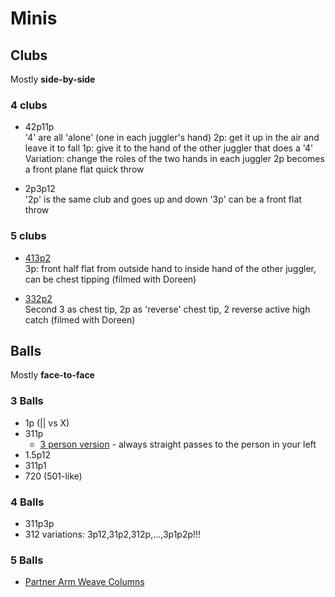 # Minis

## Clubs

Mostly **side-by-side**

### 4 clubs
- 42p11p  
'4' are all 'alone' (one in each juggler's hand)
2p: get it up in the air and leave it to fall
1p: give it to the hand of the other juggler that does a '4'
Variation: change the roles of the two hands in each juggler
2p becomes a front plane flat quick throw

- 2p3p12  
'2p' is the same club and goes up and down
'3p' can be a front flat throw

### 5 clubs
- [413p2](https://www.instagram.com/p/BsHEZpyA8Ii/?utm_source=ig_web_copy_link)  
3p: front half flat from outside hand to inside hand of the other juggler,
can be chest tipping (filmed with Doreen)

- [332p2](https://www.instagram.com/p/BsKwDn7gMFs/?utm_source=ig_web_copy_link)  
Second 3 as chest tip, 2p as 'reverse' chest tip, 2 reverse active high catch
(filmed with Doreen)

## Balls

Mostly **face-to-face**

### 3 Balls

- 1p (|| vs X)
- 311p
  - [3 person version](https://youtu.be/GC_fLpkLye8?t=68) - always straight passes to the person in your left
- 1.5p12
- 311p1
- 720 (501-like)

### 4 Balls

- 311p3p
- 312 variations: 3p12,31p2,312p,...,3p1p2p!!!

### 5 Balls

- [Partner Arm Weave Columns](https://youtu.be/KVxZmKU21W0?t=116)

